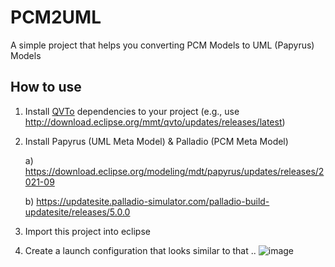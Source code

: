 # PCM2UML
A simple project that helps you converting PCM Models to UML (Papyrus) Models

## How to use
1. Install [QVTo](https://www.eclipse.org/mmt/downloads/?project=qvto) dependencies to your project (e.g., use http://download.eclipse.org/mmt/qvto/updates/releases/latest)
2. Install Papyrus (UML Meta Model) & Palladio (PCM Meta Model)

    a) https://download.eclipse.org/modeling/mdt/papyrus/updates/releases/2021-09
    
    b) https://updatesite.palladio-simulator.com/palladio-build-updatesite/releases/5.0.0
  
3. Import this project into eclipse
4. Create a launch configuration that looks similar to that ..
![image](https://user-images.githubusercontent.com/22198798/139250157-0f3ad244-744e-43d2-b5ca-0151bf63b7c0.png)
